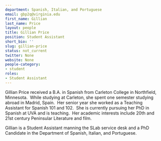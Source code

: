```yaml
---
department: Spanish, Italian, and Portuguese
email: gbp2q@virginia.edu
first_name: Gillian
last_name: Price
layout: people
title: Gillian Price
position: Student Assistant
short_bio: ''
slug: gillian-price
status: not_current
twitter: None
website: None
people-category:
- student
roles:
- Student Assistant
---
```


Gillian Price received a B.A. in Spanish from Carleton College in Northfield, Minnesota.  While studying at Carleton, she spent one semester studying abroad in Madrid, Spain.  Her senior year she worked as a Teaching Assistant for Spanish 101 and 102.  She is currently pursuing her PhD in Spanish at UVA and is teaching.  Her academic interests include 20th and 21st century Peninsular Literature and film.

Gillian is a Student Assistant manning the SLab service desk and a PhD Candidate in the Department of Spanish, Italian, and Portuguese.
